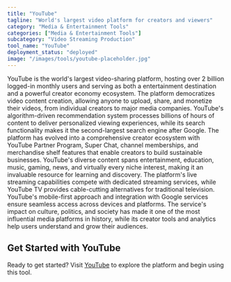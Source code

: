 ```yaml
---
title: "YouTube"
tagline: "World's largest video platform for creators and viewers"
category: "Media & Entertainment Tools"
categories: ["Media & Entertainment Tools"]
subcategory: "Video Streaming Production"
tool_name: "YouTube"
deployment_status: "deployed"
image: "/images/tools/youtube-placeholder.jpg"
---
```

YouTube is the world's largest video-sharing platform, hosting over 2 billion logged-in monthly users and serving as both a entertainment destination and a powerful creator economy ecosystem. The platform democratizes video content creation, allowing anyone to upload, share, and monetize their videos, from individual creators to major media companies. YouTube's algorithm-driven recommendation system processes billions of hours of content to deliver personalized viewing experiences, while its search functionality makes it the second-largest search engine after Google. The platform has evolved into a comprehensive creator ecosystem with YouTube Partner Program, Super Chat, channel memberships, and merchandise shelf features that enable creators to build sustainable businesses. YouTube's diverse content spans entertainment, education, music, gaming, news, and virtually every niche interest, making it an invaluable resource for learning and discovery. The platform's live streaming capabilities compete with dedicated streaming services, while YouTube TV provides cable-cutting alternatives for traditional television. YouTube's mobile-first approach and integration with Google services ensure seamless access across devices and platforms. The service's impact on culture, politics, and society has made it one of the most influential media platforms in history, while its creator tools and analytics help users understand and grow their audiences.

## Get Started with YouTube

Ready to get started? Visit [YouTube](https://www.youtube.com) to explore the platform and begin using this tool.
